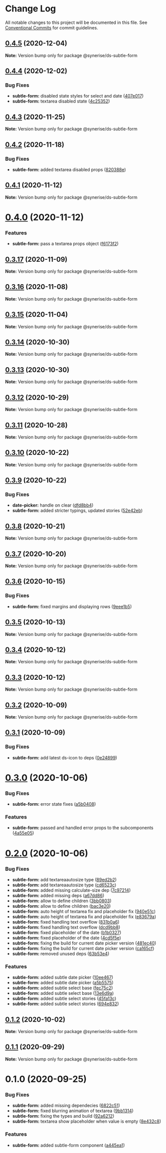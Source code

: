 # Change Log

All notable changes to this project will be documented in this file.
See [Conventional Commits](https://conventionalcommits.org) for commit guidelines.

## [0.4.5](https://github.com/Synerise/synerise-design/compare/@synerise/ds-subtle-form@0.4.4...@synerise/ds-subtle-form@0.4.5) (2020-12-04)

**Note:** Version bump only for package @synerise/ds-subtle-form





## [0.4.4](https://github.com/Synerise/synerise-design/compare/@synerise/ds-subtle-form@0.4.3...@synerise/ds-subtle-form@0.4.4) (2020-12-02)


### Bug Fixes

* **subtle-form:** disabled state styles for select and date ([407e017](https://github.com/Synerise/synerise-design/commit/407e017bc444aac2d6829d0240383e3e55b5190b))
* **subtle-form:** textarea disabled state ([4c25352](https://github.com/Synerise/synerise-design/commit/4c253526d314dc0fa292d4b6f9b4bf59be6296f3))





## [0.4.3](https://github.com/Synerise/synerise-design/compare/@synerise/ds-subtle-form@0.4.2...@synerise/ds-subtle-form@0.4.3) (2020-11-25)

**Note:** Version bump only for package @synerise/ds-subtle-form





## [0.4.2](https://github.com/Synerise/synerise-design/compare/@synerise/ds-subtle-form@0.4.1...@synerise/ds-subtle-form@0.4.2) (2020-11-18)


### Bug Fixes

* **subtle-form:** added textarea disabled props ([820388e](https://github.com/Synerise/synerise-design/commit/820388e1619cf424f8ee10bc3502128706ea5f83))





## [0.4.1](https://github.com/Synerise/synerise-design/compare/@synerise/ds-subtle-form@0.4.0...@synerise/ds-subtle-form@0.4.1) (2020-11-12)

**Note:** Version bump only for package @synerise/ds-subtle-form





# [0.4.0](https://github.com/Synerise/synerise-design/compare/@synerise/ds-subtle-form@0.3.17...@synerise/ds-subtle-form@0.4.0) (2020-11-12)


### Features

* **subtle-form:** pass a textarea props object ([f6173f2](https://github.com/Synerise/synerise-design/commit/f6173f29b3be1e254ab26f9c4fea8abda3f375ac))





## [0.3.17](https://github.com/Synerise/synerise-design/compare/@synerise/ds-subtle-form@0.3.16...@synerise/ds-subtle-form@0.3.17) (2020-11-09)

**Note:** Version bump only for package @synerise/ds-subtle-form





## [0.3.16](https://github.com/Synerise/synerise-design/compare/@synerise/ds-subtle-form@0.3.15...@synerise/ds-subtle-form@0.3.16) (2020-11-08)

**Note:** Version bump only for package @synerise/ds-subtle-form





## [0.3.15](https://github.com/Synerise/synerise-design/compare/@synerise/ds-subtle-form@0.3.14...@synerise/ds-subtle-form@0.3.15) (2020-11-04)

**Note:** Version bump only for package @synerise/ds-subtle-form





## [0.3.14](https://github.com/Synerise/synerise-design/compare/@synerise/ds-subtle-form@0.3.13...@synerise/ds-subtle-form@0.3.14) (2020-10-30)

**Note:** Version bump only for package @synerise/ds-subtle-form





## [0.3.13](https://github.com/Synerise/synerise-design/compare/@synerise/ds-subtle-form@0.3.12...@synerise/ds-subtle-form@0.3.13) (2020-10-30)

**Note:** Version bump only for package @synerise/ds-subtle-form





## [0.3.12](https://github.com/Synerise/synerise-design/compare/@synerise/ds-subtle-form@0.3.11...@synerise/ds-subtle-form@0.3.12) (2020-10-29)

**Note:** Version bump only for package @synerise/ds-subtle-form





## [0.3.11](https://github.com/Synerise/synerise-design/compare/@synerise/ds-subtle-form@0.3.10...@synerise/ds-subtle-form@0.3.11) (2020-10-28)

**Note:** Version bump only for package @synerise/ds-subtle-form





## [0.3.10](https://github.com/Synerise/synerise-design/compare/@synerise/ds-subtle-form@0.3.9...@synerise/ds-subtle-form@0.3.10) (2020-10-22)

**Note:** Version bump only for package @synerise/ds-subtle-form





## [0.3.9](https://github.com/Synerise/synerise-design/compare/@synerise/ds-subtle-form@0.3.8...@synerise/ds-subtle-form@0.3.9) (2020-10-22)


### Bug Fixes

* **date-picker:** handle on clear ([dfd8bb4](https://github.com/Synerise/synerise-design/commit/dfd8bb4223ae36569b0b39507ca982c589d0615c))
* **subtle-form:** added stricter typings, updated stories ([52e42eb](https://github.com/Synerise/synerise-design/commit/52e42ebb5c54dbb16da64726ed06815642519245))





## [0.3.8](https://github.com/Synerise/synerise-design/compare/@synerise/ds-subtle-form@0.3.7...@synerise/ds-subtle-form@0.3.8) (2020-10-21)

**Note:** Version bump only for package @synerise/ds-subtle-form





## [0.3.7](https://github.com/Synerise/synerise-design/compare/@synerise/ds-subtle-form@0.3.6...@synerise/ds-subtle-form@0.3.7) (2020-10-20)

**Note:** Version bump only for package @synerise/ds-subtle-form





## [0.3.6](https://github.com/Synerise/synerise-design/compare/@synerise/ds-subtle-form@0.3.5...@synerise/ds-subtle-form@0.3.6) (2020-10-15)


### Bug Fixes

* **subtle-form:** fixed margins and displaying rows ([9eee1b5](https://github.com/Synerise/synerise-design/commit/9eee1b56862bf72bb7a6c22dd8e64a18e71d20c0))





## [0.3.5](https://github.com/Synerise/synerise-design/compare/@synerise/ds-subtle-form@0.3.4...@synerise/ds-subtle-form@0.3.5) (2020-10-13)

**Note:** Version bump only for package @synerise/ds-subtle-form





## [0.3.4](https://github.com/Synerise/synerise-design/compare/@synerise/ds-subtle-form@0.3.3...@synerise/ds-subtle-form@0.3.4) (2020-10-12)

**Note:** Version bump only for package @synerise/ds-subtle-form





## [0.3.3](https://github.com/Synerise/synerise-design/compare/@synerise/ds-subtle-form@0.3.2...@synerise/ds-subtle-form@0.3.3) (2020-10-12)

**Note:** Version bump only for package @synerise/ds-subtle-form





## [0.3.2](https://github.com/Synerise/synerise-design/compare/@synerise/ds-subtle-form@0.3.1...@synerise/ds-subtle-form@0.3.2) (2020-10-09)

**Note:** Version bump only for package @synerise/ds-subtle-form





## [0.3.1](https://github.com/Synerise/synerise-design/compare/@synerise/ds-subtle-form@0.3.0...@synerise/ds-subtle-form@0.3.1) (2020-10-09)


### Bug Fixes

* **subtle-form:** add latest ds-icon to deps ([0e24899](https://github.com/Synerise/synerise-design/commit/0e24899860b76a7d95c0bab6b91147c6739edce7))





# [0.3.0](https://github.com/Synerise/synerise-design/compare/@synerise/ds-subtle-form@0.2.0...@synerise/ds-subtle-form@0.3.0) (2020-10-06)


### Bug Fixes

* **subtle-form:** error state fixes ([a5b0408](https://github.com/Synerise/synerise-design/commit/a5b0408fa1953672115e87621a1bfaf9937e6ae0))


### Features

* **subtle-form:** passed and handled error props to the subcomponents ([4a55e05](https://github.com/Synerise/synerise-design/commit/4a55e05dba339da52e2b77b38a10c5cff368b421))





# [0.2.0](https://github.com/Synerise/synerise-design/compare/@synerise/ds-subtle-form@0.1.2...@synerise/ds-subtle-form@0.2.0) (2020-10-06)


### Bug Fixes

* **subtle-form:** add textareaautosize type ([89ed2b2](https://github.com/Synerise/synerise-design/commit/89ed2b2159e03bd7afc9cf9f55a153142cee5bfa))
* **subtle-form:** add textareaautosize type ([cd6523c](https://github.com/Synerise/synerise-design/commit/cd6523c3c91f8f50cd7fc635d9146513ab37e156))
* **subtle-form:** added missing calculate-size dep ([7c97214](https://github.com/Synerise/synerise-design/commit/7c972148badfa9632d0e4a842f755356fffde20e))
* **subtle-form:** added missing deps ([a67dd86](https://github.com/Synerise/synerise-design/commit/a67dd86ec896ee6de5bf338435e45c54eb5242de))
* **subtle-form:** allow to define children ([3bb0803](https://github.com/Synerise/synerise-design/commit/3bb0803b58d42dc069e94799246dc79c1e472940))
* **subtle-form:** allow to define children ([bac3e20](https://github.com/Synerise/synerise-design/commit/bac3e20d36f3ce0987507a9f7f7d3ae57c3d59bf))
* **subtle-form:** auto height of textarea fix and placeholder fix ([940e51c](https://github.com/Synerise/synerise-design/commit/940e51c7aa3ee92d867a89e66e103cddc0dcf491))
* **subtle-form:** auto height of textarea fix and placeholder fix ([e83679a](https://github.com/Synerise/synerise-design/commit/e83679ac03ba770c2015cf0b70d362f92ba13823))
* **subtle-form:** fixed handling text overflow ([831b0a6](https://github.com/Synerise/synerise-design/commit/831b0a6af69e250b3e3755cb0031bfab0438fc95))
* **subtle-form:** fixed handling text overflow ([dcd9bb8](https://github.com/Synerise/synerise-design/commit/dcd9bb8a792e3feb6fd0e25a5c4ac7779bd39553))
* **subtle-form:** fixed placeholder of the date ([b1b0327](https://github.com/Synerise/synerise-design/commit/b1b03270bd4fcec1b29a9cd8d0d60dc7617edf1c))
* **subtle-form:** fixed placeholder of the date ([4cd5f5e](https://github.com/Synerise/synerise-design/commit/4cd5f5ea6fd6ace2c9c946061d4ec683082840ba))
* **subtle-form:** fixing the build for current date picker version ([481ec40](https://github.com/Synerise/synerise-design/commit/481ec40a8eaa6afbef66a34342e0481a1840742f))
* **subtle-form:** fixing the build for current date picker version ([ca165cf](https://github.com/Synerise/synerise-design/commit/ca165cfb6186fa6155ee9f2fbdf5de45e20c0c5a))
* **subtle-form:** removed unused deps ([63b53e4](https://github.com/Synerise/synerise-design/commit/63b53e4d2826ce9e79125f8a8c7d5c02fcf896eb))


### Features

* **subtle-form:** added subtle date picker ([10ee467](https://github.com/Synerise/synerise-design/commit/10ee46758a1a57b3caadaab6484afe19a70ae80b))
* **subtle-form:** added subtle date picker ([a5b5575](https://github.com/Synerise/synerise-design/commit/a5b55759f6849a8faefa9c33699cbdd2c16f4a89))
* **subtle-form:** added subtle select base ([fec75c2](https://github.com/Synerise/synerise-design/commit/fec75c2a172acc157cb0e196cec6cd9ada1ebd0b))
* **subtle-form:** added subtle select base ([13e6d9a](https://github.com/Synerise/synerise-design/commit/13e6d9aacb36e1d4e1f9ae6aea163811d238abb6))
* **subtle-form:** added subtle select stories ([45fa13c](https://github.com/Synerise/synerise-design/commit/45fa13c64c38a274a64e97db394cb3996f422aa8))
* **subtle-form:** added subtle select stories ([694e832](https://github.com/Synerise/synerise-design/commit/694e8323154a2e18412998797a4f8ca8eccede67))





## [0.1.2](https://github.com/Synerise/synerise-design/compare/@synerise/ds-subtle-form@0.1.1...@synerise/ds-subtle-form@0.1.2) (2020-10-02)

**Note:** Version bump only for package @synerise/ds-subtle-form





## [0.1.1](https://github.com/Synerise/synerise-design/compare/@synerise/ds-subtle-form@0.1.0...@synerise/ds-subtle-form@0.1.1) (2020-09-29)

**Note:** Version bump only for package @synerise/ds-subtle-form





# 0.1.0 (2020-09-25)


### Bug Fixes

* **subtle-form:** added missing dependecies ([6822c51](https://github.com/Synerise/synerise-design/commit/6822c51905be1ae048f5ea4c9b7c33785c07ddfb))
* **subtle-form:** fixed blurring animation of textarea ([9bb1314](https://github.com/Synerise/synerise-design/commit/9bb131422325c763ee4f92740ec41e0c2b1351d1))
* **subtle-form:** fixing the types and build ([92a6212](https://github.com/Synerise/synerise-design/commit/92a62126ab9679586e8ec49d8016f9127aa78097))
* **subtle-form:** textarea show placeholder when value is empty ([8e432c8](https://github.com/Synerise/synerise-design/commit/8e432c881c51769afb012ad9bddb87adb634059c))


### Features

* **subtle-form:** added subtle-form component ([a445ea1](https://github.com/Synerise/synerise-design/commit/a445ea184b9414ac51a0adf0a543166e7b2c6491))

